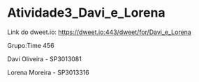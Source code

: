 # Atividade3_Davi_e_Lorena

Link do dweet.io: https://dweet.io:443/dweet/for/Davi_e_Lorena

Grupo:Time 456

Davi Oliveira - SP3013081

Lorena Moreira - SP3013316
 
